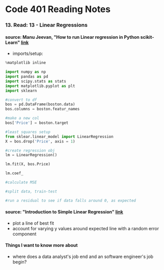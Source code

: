 # Code 401 Reading Notes 
### 13. Read: 13 - Linear Regressions  

####  source: Manu Jeevan, "How to run Linear regression in Python scikit-Learn" [link](https://bigdata-madesimple.com/how-to-run-linear-regression-in-python-scikit-learn/)
- imports/setup: 

```python
%matplotlib inline 

import numpy as np 
import pandas as pd 
import scipy.stats as stats 
import matplotlib.pyplot as plt 
import sklearn 

#convert to df 
bos = pd.DataFrame(boston.data)
bos.columns = boston.featur_names 

#make a new col 
bos['Price'] = boston.target

#least squares setup 
from sklear.linear_model import LinearRegression
X = bos.drop('Price', axis = 1)

#create regression obj 
lm = LinearRegression()

lm.fit(X, bos.Price)

lm.coef_

#calculate MSE

#split data, train-test 

#run a residual to see if data falls around 0, as expected 
```

####  source: "Introduction to Simple Linear Regression" [link](https://www.youtube.com/watch?v=KsVBBJRb9TE)
- plot a line of best fit 
- account for varying y values around expected line with a random error component

#### Things I want to know more about 
- where does a data analyst's job end and an software engineer's job begin?
